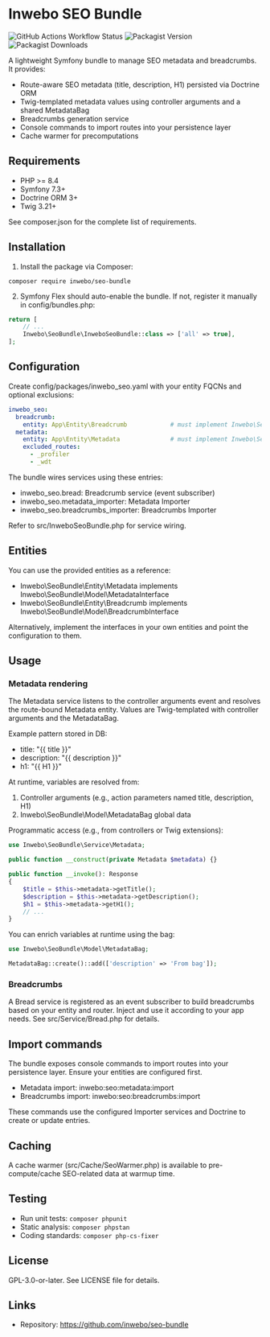 # Inwebo SEO Bundle

![GitHub Actions Workflow Status](https://img.shields.io/github/actions/workflow/status/inwebo/seo-bundle/.github%2Fworkflows%2Flibrary.yml?branch=master&style=flat-square)
![Packagist Version](https://img.shields.io/packagist/v/inwebo/seo-bundle?style=flat-square)
![Packagist Downloads](https://img.shields.io/packagist/dd/inwebo/seo-bundle?style=flat-square)

A lightweight Symfony bundle to manage SEO metadata and breadcrumbs. It provides:

- Route-aware SEO metadata (title, description, H1) persisted via Doctrine ORM
- Twig-templated metadata values using controller arguments and a shared MetadataBag
- Breadcrumbs generation service
- Console commands to import routes into your persistence layer
- Cache warmer for precomputations

## Requirements

- PHP >= 8.4
- Symfony 7.3+
- Doctrine ORM 3+
- Twig 3.21+

See composer.json for the complete list of requirements.

## Installation

1. Install the package via Composer:

```
composer require inwebo/seo-bundle
```

2. Symfony Flex should auto-enable the bundle. If not, register it manually in config/bundles.php:

```php
return [
    // ...
    Inwebo\SeoBundle\InweboSeoBundle::class => ['all' => true],
];
```

## Configuration

Create config/packages/inwebo_seo.yaml with your entity FQCNs and optional exclusions:

```yaml
inwebo_seo:
  breadcrumb:
    entity: App\Entity\Breadcrumb            # must implement Inwebo\SeoBundle\Model\BreadcrumbInterface
  metadata:
    entity: App\Entity\Metadata              # must implement Inwebo\SeoBundle\Model\MetadataInterface
    excluded_routes:
      - _profiler
      - _wdt
```

The bundle wires services using these entries:

- inwebo_seo.bread: Breadcrumb service (event subscriber)
- inwebo_seo.metadata_importer: Metadata Importer
- inwebo_seo.breadcrumbs_importer: Breadcrumbs Importer

Refer to src/InweboSeoBundle.php for service wiring.

## Entities

You can use the provided entities as a reference:

- Inwebo\SeoBundle\Entity\Metadata implements Inwebo\SeoBundle\Model\MetadataInterface
- Inwebo\SeoBundle\Entity\Breadcrumb implements Inwebo\SeoBundle\Model\BreadcrumbInterface

Alternatively, implement the interfaces in your own entities and point the configuration to them.

## Usage

### Metadata rendering

The Metadata service listens to the controller arguments event and resolves the route-bound Metadata entity. Values are Twig-templated with controller arguments and the MetadataBag.

Example pattern stored in DB:

- title: "{{ title }}"
- description: "{{ description }}"
- h1: "{{ H1 }}"

At runtime, variables are resolved from:

1. Controller arguments (e.g., action parameters named title, description, H1)
2. Inwebo\SeoBundle\Model\MetadataBag global data

Programmatic access (e.g., from controllers or Twig extensions):

```php
use Inwebo\SeoBundle\Service\Metadata;

public function __construct(private Metadata $metadata) {}

public function __invoke(): Response
{
    $title = $this->metadata->getTitle();
    $description = $this->metadata->getDescription();
    $h1 = $this->metadata->getH1();
    // ...
}
```

You can enrich variables at runtime using the bag:

```php
use Inwebo\SeoBundle\Model\MetadataBag;

MetadataBag::create()::add(['description' => 'From bag']);
```

### Breadcrumbs

A Bread service is registered as an event subscriber to build breadcrumbs based on your entity and router. Inject and use it according to your app needs. See src/Service/Bread.php for details.

## Import commands

The bundle exposes console commands to import routes into your persistence layer. Ensure your entities are configured first.

- Metadata import: inwebo:seo:metadata:import
- Breadcrumbs import: inwebo:seo:breadcrumbs:import

These commands use the configured Importer services and Doctrine to create or update entries.

## Caching

A cache warmer (src/Cache/SeoWarmer.php) is available to pre-compute/cache SEO-related data at warmup time.

## Testing

- Run unit tests: `composer phpunit`
- Static analysis: `composer phpstan`
- Coding standards: `composer php-cs-fixer`

## License

GPL-3.0-or-later. See LICENSE file for details.

## Links

- Repository: https://github.com/inwebo/seo-bundle
